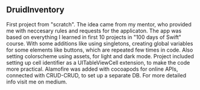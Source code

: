 ## DruidInventory

First project from "scratch". The idea came from my mentor, who provided me with neccesary rules and requests for the applicaton. The app was based on everything I learned in first 10 projects in "100 days of Swift" course. With some additions like using singletons, creating global variables for some elements like buttons, which are repeated few times in code. Also setting colorscheme using assets, for light and dark mode.
Project included setting up cell identifier as a UITableViewCell extension, to make the code more practical. Alamofire was added with cocoapods for online APIs, connected with CRUD-CRUD, to set up a separate DB. For more detailed info visit me on medium.

